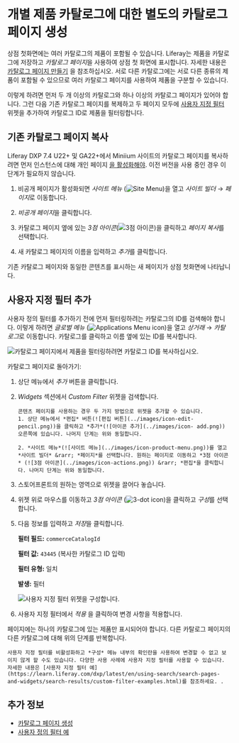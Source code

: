 # 개별 제품 카탈로그에 대한 별도의 카탈로그 페이지 생성

상점 첫화면에는 여러 카탈로그의 제품이 포함될 수 있습니다. Liferay는 제품을 카탈로그에 저장하고 *카탈로그 페이지*을 사용하여 상점 첫 화면에 표시합니다. 자세한 내용은 [카탈로그 페이지 만들기](./creating-a-catalog-page.md) 을 참조하십시오. 서로 다른 카탈로그에는 서로 다른 종류의 제품이 포함될 수 있으므로 여러 카탈로그 페이지를 사용하여 제품을 구분할 수 있습니다.

이렇게 하려면 먼저 두 개 이상의 카탈로그와 하나 이상의 카탈로그 페이지가 있어야 합니다. 그런 다음 기존 카탈로그 페이지를 복제하고 두 페이지 모두에 [사용자 지정 필터](https://learn.liferay.com/dxp/latest/en/using-search/search-pages-and-widgets/search-results/custom-filter-examples.html) 위젯을 추가하여 카탈로그 ID로 제품을 필터링합니다.

## 기존 카탈로그 페이지 복사

Liferay DXP 7.4 U22+ 및 GA22+에서 Miniium 사이트의 카탈로그 페이지를 복사하려면 먼저 인스턴스에 대해 개인 페이지 [을 활성화해야](https://learn.liferay.com/dxp/latest/en/site-building/creating-pages/understanding-pages/understanding-pages.html#enabling-private-pages). 이전 버전을 사용 중인 경우 이 단계가 필요하지 않습니다.

1. 비공개 페이지가 활성화되면 *사이트 메뉴* (![Site Menu](../images/icon-product-menu.png))을 열고 *사이트 빌더* &rarr; *페이지*로 이동합니다.

1. *비공개 페이지*을 클릭합니다.

1. 카탈로그 페이지 옆에 있는 *3점 아이콘*(![3점 아이콘](../images/icon-actions.png))을 클릭하고 *페이지 복사*를 선택합니다.

1. 새 카탈로그 페이지의 이름을 입력하고 *추가*를 클릭합니다.

기존 카탈로그 페이지와 동일한 콘텐츠를 표시하는 새 페이지가 상점 첫화면에 나타납니다.

## 사용자 지정 필터 추가

사용자 정의 필터를 추가하기 전에 먼저 필터링하려는 카탈로그의 ID를 검색해야 합니다. 이렇게 하려면 *글로벌 메뉴* (![Applications Menu icon](../images/icon-applications-menu.png))을 열고 *상거래* &rarr; *카탈로그*로 이동합니다. 카탈로그를 클릭하고 이름 옆에 있는 ID를 복사합니다.

![카탈로그 페이지에서 제품을 필터링하려면 카탈로그 ID를 복사하십시오.](./creating-separate-catalog-pages-for-individual-product-catalogs/images/01.png)

카탈로그 페이지로 돌아가기:

1. 상단 메뉴에서 *추가* 버튼을 클릭합니다.

1. *Widgets* 섹션에서 *Custom Filter* 위젯을 검색합니다.

   ```{important}
   콘텐츠 페이지를 사용하는 경우 두 가지 방법으로 위젯을 추가할 수 있습니다.
   1. 상단 메뉴에서 *편집* 버튼(![편집 버튼](../images/icon-edit-pencil.png))을 클릭하고 *추가*(![아이콘 추가](../images/icon- add.png)) 오른쪽에 있습니다. 나머지 단계는 위와 동일합니다.

   2. *사이트 메뉴*(![사이트 메뉴](../images/icon-product-menu.png))를 열고 *사이트 빌더* &rarr; *페이지*를 선택합니다. 원하는 페이지로 이동하고 *3점 아이콘* (![3점 아이콘](../images/icon-actions.png)) &rarr; *편집*을 클릭합니다. 나머지 단계는 위와 동일합니다.
   ```

1. 스토어프론트의 원하는 영역으로 위젯을 끌어다 놓습니다.

1. 위젯 위로 마우스를 이동하고 *3점 아이콘* (![3-dot icon](../images/icon-actions.png))을 클릭하고 *구성*를 선택합니다.

1. 다음 정보를 입력하고 *저장*을 클릭합니다.

   **필터 필드:** `commerceCatalogId`

   **필터 값:** `43445` (복사한 카탈로그 ID 입력)

   **필터 유형:** 일치

   **발생:** 필터

   ![사용자 지정 필터 위젯을 구성합니다.](./creating-separate-catalog-pages-for-individual-product-catalogs/images/02.png)

1. 사용자 지정 필터에서 *적용* 을 클릭하여 변경 사항을 적용합니다.

페이지에는 하나의 카탈로그에 있는 제품만 표시되어야 합니다. 다른 카탈로그 페이지의 다른 카탈로그에 대해 위의 단계를 반복합니다.

```{note}
사용자 지정 필터를 비활성화하고 *구성* 메뉴 내부의 확인란을 사용하여 변경할 수 없고 보이지 않게 할 수도 있습니다. 다양한 사용 사례에 사용자 지정 필터를 사용할 수 있습니다. 자세한 내용은 [사용자 지정 필터 예](https://learn.liferay.com/dxp/latest/en/using-search/search-pages-and-widgets/search-results/custom-filter-examples.html)를 참조하세요. .
```

## 추가 정보

* [카탈로그 페이지 생성](./creating-a-catalog-page.md)
* [사용자 정의 필터 예](https://learn.liferay.com/dxp/latest/en/using-search/search-pages-and-widgets/search-results/custom-filter-examples.html)

